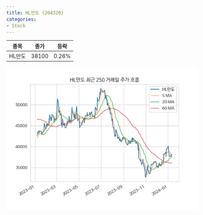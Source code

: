 ```yaml
---
title: HL만도 (204320)
categories:
- Stock
---
```


|종목|종가|등락|
|----|----|----|
|HL만도|38100|0.26%|

<!-- more -->

![204320](/assets/images/stock/204320.png)